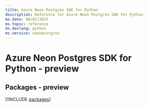 ```yaml
---
title: Azure Neon Postgres SDK for Python
description: Reference for Azure Neon Postgres SDK for Python
ms.date: 08/01/2025
ms.topic: reference
ms.devlang: python
ms.service: neonpostgres
---
```

# Azure Neon Postgres SDK for Python - preview
## Packages - preview
[!INCLUDE [packages](neon-postgres-index.md)]